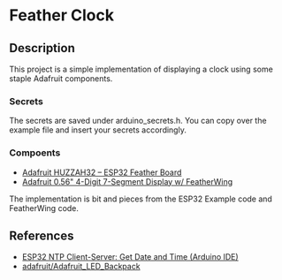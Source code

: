 # Feather Clock

## Description

This project is a simple implementation of displaying a clock using some staple Adafruit components.

### Secrets

The secrets are saved under arduino_secrets.h. You can copy over the example file and insert your secrets accordingly.

### Compoents

- [Adafruit HUZZAH32 – ESP32 Feather Board](https://www.adafruit.com/product/3619)
- [Adafruit 0.56" 4-Digit 7-Segment Display w/ FeatherWing](https://www.adafruit.com/product/3109)

The implementation is bit and pieces from the ESP32 Example code and FeatherWing code.

## References

- [ESP32 NTP Client-Server: Get Date and Time (Arduino IDE)](https://randomnerdtutorials.com/esp32-date-time-ntp-client-server-arduino/)
- [adafruit/Adafruit_LED_Backpack](https://github.com/adafruit/Adafruit_LED_Backpack)